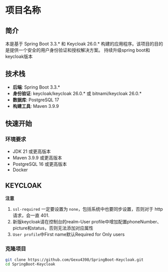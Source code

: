 # 项目名称

## 简介

本是基于 Spring Boot 3.3.* 和 Keycloak 26.0.* 构建的应用程序。该项目的目的是提供一个安全的用户身份验证和授权解决方案。 
持续升级spring boot和keycloak版本

## 技术栈

- **后端**: Spring Boot 3.3.*
- **身份验证**: keycloak/keycloak 26.0.* 或 bitnami/keycloak 26.0.*
- **数据库**: PostgreSQL 17
- **构建工具**: Maven 3.9.9

## 快速开始

### 环境要求

- JDK 21 或更高版本
- Maven 3.9.9 或更高版本
- PostgreSQL 16 或更高版本
- Docker

## KEYCLOAK

**注意**

1. `ssl-required` 一定要设置为 `none`，包括系统中也要同步设置，否则对于 http 请求，会一直 401.
2. 新版keycloak请在控制台的realm-User profile中增加配置phoneNumber、picture和status，否则无法添加对应属性
3. `User profile`中First name默认Required for Only users

### 克隆项目

```bash
git clone https://github.com/Gexu4398/SpringBoot-Keycloak.git
cd SpringBoot-Keycloak
